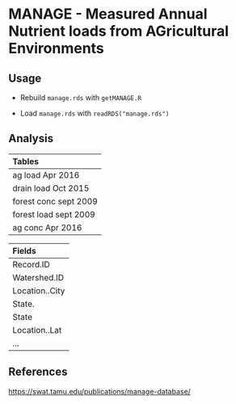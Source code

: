 
<!-- README.md is generated from README.Rmd. Please edit that file -->
MANAGE - Measured Annual Nutrient loads from AGricultural Environments
======================================================================

Usage
-----

-   Rebuild `manage.rds` with `getMANAGE.R`

-   Load `manage.rds` with `readRDS("manage.rds")`

Analysis
--------

| Tables                |
|:----------------------|
| ag load Apr 2016      |
| drain load Oct 2015   |
| forest conc sept 2009 |
| forest load sept 2009 |
| ag conc Apr 2016      |

| Fields         |
|:---------------|
| Record.ID      |
| Watershed.ID   |
| Location..City |
| State.         |
| State          |
| Location..Lat  |
| ...            |

References
----------

<https://swat.tamu.edu/publications/manage-database/>
